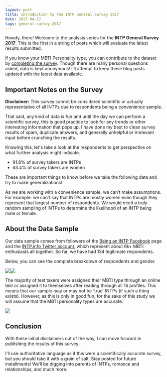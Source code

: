 ```yaml
---
layout: post
title: Introduction to the INTP General Survey 2017
date: 2017-04-17
tags: general-survey-2017
---
```


Howdy, there! Welcome to the analysis series for the **INTP General Survey 2017**. This is the first in a string of posts which will evaluate the latest results submitted.

If you know your MBTI Personality type, you can contribute to the dataset by [completing the survey](https://anne274.typeform.com/to/ycfkp1). Though there are many personal questions asked, data is kept anonymous! I’ll attempt to keep these blog posts updated with the latest data available.

Important Notes on the Survey
-----------------------------

<p class="lead">
<strong>Disclaimer:</strong> This survey cannot be considered scientific or actually representative of all INTPs due to respondents being a convenience sample.
</p>
That said, any kind of data is fun and until the day we can perform a scientific survey, this is good practice to look for any trends or other interesting information that pops up. I have done my best to clean survey results of spam, duplicate answers, and generally unhelpful or irrelevant input before crunching the results.

Knowing this, let's take a look at the respondents to get perspective on what further analysis might indicate.

-   91.8% of survey takers are INTPs
-   63.4% of survey takers are women

These are important things to know before we take the following data and try to make generalizations!

As we are working with a convenience sample, we can’t make assumptions. For example: we can’t say that INTPs are mostly women even though they represent that largest number of respondents. We would need a truly random sampling of INTPs to determine the likelihood of an INTP being male or female.

About the Data Sample
---------------------

Our data sample comes from followers of the [Being an INTP Facebook](https://facebook.com/INTP.info) page and the [INTP.info Twitter account](https://twitter.com/intpinfo), which represent about 6k+ MBTI enthusiasts all together. So far, we have had 134 legitimate respondents.

Below, you can see the complete breakdown of respondents and gender.

![](/public/images/2017-survey/respondent_genders-1.png)![](/public/images/2017-survey/respondent_genders-2.png)

The majority of test takers were assigned their MBTI type through an online test or assigned it to themselves after reading through all 16 profiles. This means that our sample may or may not be 'true' INTPs (if such a thing exists). However, as this is only in good fun, for the sake of this study we will assume that the MBTI personality types are accurate.

![](/public/images/2017-survey/who_assigned_type-1.png)

Conclusion
----------

With these initial disclaimers out of the way, I can move forward in publishing the results of this survey.

I'll use authoritative language as if this were a scientifically accurate survey, but you should take it with a grain of salt. Stay posted for future installments! We’ll be digging into parents of INTPs, romance and relationships, and much more.
